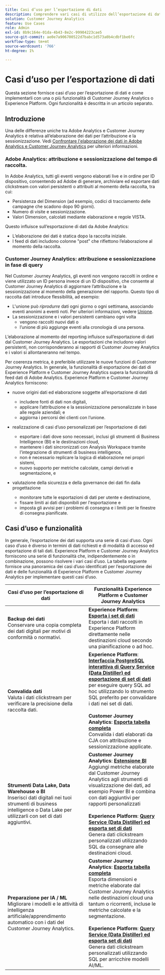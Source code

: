 ```yaml
---
title: Casi d’uso per l’esportazione di dati
description: Comprendere vari casi di utilizzo dell’esportazione di dati per il Customer Journey Analytics
solution: Customer Journey Analytics
feature: Use Cases
role: Admin
exl-id: 8b9c164e-01da-4b43-8e2c-99904223cae5
source-git-commit: ae0e7a906700522d7babc1d573a0b4cdbf1be6fc
workflow-type: tm+mt
source-wordcount: '766'
ht-degree: 1%

---
```


# Casi d’uso per l’esportazione di dati

Questa sezione fornisce casi d’uso per l’esportazione di dati e come implementarli con una o più funzionalità di Customer Journey Analytics o Experience Platform. Ogni funzionalità è descritta in un articolo separato.

## Introduzione

Una delle differenze uniche tra Adobe Analytics e Customer Journey Analytics è relativa all’elaborazione dei dati per l’attribuzione e la sessionizzazione. Vedi [Confrontare l&#39;elaborazione dei dati in Adobe Analytics e Customer Journey Analytics](/help/getting-started/aa-vs-cja/data-processing-comparisons.md) per ulteriori informazioni.

### Adobe Analytics: attribuzione e sessionizzazione del tempo di raccolta.

In Adobe Analytics, tutti gli eventi vengono elaborati live e in ordine per ID dispositivo, consentendo ad Adobe di generare, archiviare ed esportare dati clickstream con valori persistenti o attribuiti al momento della raccolta, tra cui:

* Persistenza del Dimension (ad esempio, codici di tracciamento delle campagne che scadono dopo 90 giorni).
* Numero di visite e sessionizzazione.
* Valori Dimension, calcolati mediante elaborazione e regole VISTA.

Questo influisce sull’esportazione di dati da Adobe Analytics:

* L’elaborazione dei dati è statica dopo la raccolta iniziale.
* I feed di dati includono colonne &quot;post&quot; che riflettono l’elaborazione al momento della raccolta.


### Customer Journey Analytics: attribuzione e sessionizzazione in fase di query

Nel Customer Journey Analytics, gli eventi non vengono raccolti in ordine e viene utilizzato un ID persona invece di un ID dispositivo, che consente al Customer Journey Analytics di aggiornare l’attribuzione e la sessionizzazione al momento della generazione del rapporto. Questo tipo di raccolta dati introduce flessibilità, ad esempio:

* L&#39;unione può _riprodurre_ dati ogni giorno o ogni settimana, associando eventi anonimi a eventi noti. Per ulteriori informazioni, vedere [Unione](../../stitching/overview.md).
* La sessionizzazione e i valori persistenti cambiano ogni volta
   * vengono raccolti nuovi dati o
   * l’unione di più aggiunge eventi alla cronologia di una persona.

L’elaborazione al momento del reporting influisce sull’esportazione di dati dal Customer Journey Analytics. Le esportazioni che includono valori persistenti, non corrisponderanno ai rapporti di Customer Journey Analytics e i valori si allontaneranno nel tempo.

Per coerenza metrica, è preferibile utilizzare le nuove funzioni di Customer Journey Analytics. In generale, la funzionalità di esportazione dei dati di Experience Platform e Customer Journey Analytics supera la funzionalità di feed dati di Adobe Analytics. Experience Platform e Customer Journey Analytics forniscono:

* nuove origini dati ed elaborazione soggette all’esportazione di dati

   * includere fonti di dati non digitali,
   * applicare l’attribuzione e la sessionizzazione personalizzate in base alle regole aziendali; e
   * aggiorna i percorsi dei clienti con l’unione.

* realizzazione di casi d’uso personalizzati per l’esportazione di dati

   * esportare i dati dove sono necessari, inclusi gli strumenti di Business Intelligence (BI) e le destinazioni cloud,
   * mantenere i dati sincronizzati con Analysis Workspace tramite l’integrazione di strumenti di business intelligence,
   * non è necessario replicare la logica di elaborazione nei propri sistemi,
   * nuovo supporto per metriche calcolate, campi derivati e segmentazione, e

* valutazione della sicurezza e della governance dei dati fin dalla progettazione

   * monitorare tutte le esportazioni di dati per utente e destinazione,
   * fissare limiti ai dati disponibili per l&#39;esportazione e
   * imposta gli avvisi per i problemi di consegna e i limiti per le finestre di consegna pianificate.


## Casi d’uso e funzionalità

In generale, l’esportazione dei dati supporta una serie di casi d’uso. Ogni caso d’uso è diverso in termini di dati richiesti e di modalità di accesso ed esportazione di tali dati. Experience Platform e Customer Journey Analytics forniscono una serie di funzionalità che, indipendentemente o in combinazione, possono risolvere i vari casi d’uso. La tabella seguente fornisce una panoramica dei casi d’uso identificati per l’esportazione dei dati e delle funzionalità di Experience Platform e Customer Journey Analytics per implementare questi casi d’uso.

| Casi d’uso per l’esportazione di dati | Funzionalità Experience Platform e Customer Journey Analytics |
|---|---|
| **Backup dei dati**<br/> Conservare una copia completa dei dati digitali per motivi di conformità o normativi. | **Experience Platform**: [**Esporta i set di dati**](export-datasets.md)<br/> Esporta i dati raccolti in Experience Platform direttamente nelle destinazioni cloud secondo una pianificazione o ad hoc. |
| **Convalida dati**<br/> Valuta i dati clickstream per verificare la precisione della raccolta dati. | **Experience Platform**: [**Interfaccia PostgreSQL interattiva di Query Service (Data Distiller) ed esportazione di set di dati**](queryservice-export-datasets.md)<br/> per eseguire query SQL ad hoc utilizzando lo strumento SQL preferito per convalidare i dati nei set di dati.<br/><br/>**Customer Journey Analytics**: [**Esporta tabella completa**](export-full-table.md)<br/> Convalida i dati elaborati da CJA con attribuzione e sessionizzazione applicate. |
| **Strumenti Data Lake, Data Warehouse o BI**<br/> Inserisci dati digitali nei tuoi strumenti di business intelligence o Data Lake per utilizzarli con set di dati aggiuntivi. | **Customer Journey Analytics**: [**Estensione BI**](bi-extension.md)<br/> Aggiungi metriche elaborate dal Customer Journey Analytics agli strumenti di visualizzazione dei dati, ad esempio Power BI e combina con dati aggiuntivi per rapporti personalizzati <br/><br/>**Experience Platform**: [**Query Service (Data Distiller) ed esporta set di dati**](queryservice-export-datasets.md)<br> Genera dati clickstream personalizzati utilizzando SQL da consegnare alle destinazioni cloud. |
| **Preparazione per IA / ML**<br/> Migliorare i modelli e le attività di intelligenza artificiale/apprendimento automatico con i dati del Customer Journey Analytics. | **Customer Journey Analytics**: [**Esporta tabella completa**](export-full-table.md)<br/> Esporta dimensioni e metriche elaborate dal Customer Journey Analytics nelle destinazioni cloud una tantum o ricorrenti, incluse le metriche calcolate e la segmentazione.<br/><br/>**Experience Platform**: [**Query Service (Data Distiller) ed esporta set di dati**](queryservice-export-datasets.md)<br/> Genera dati clickstream personalizzati utilizzando SQL per arricchire modelli AI/ML. |
